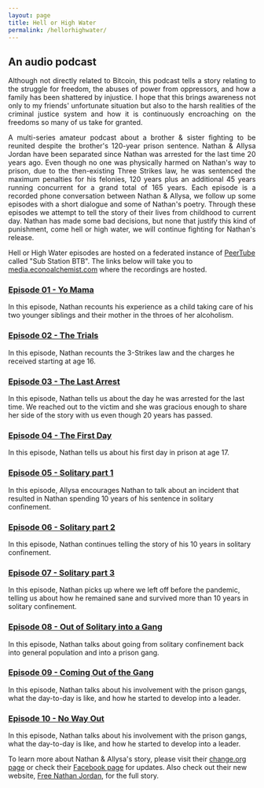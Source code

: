 ```yaml
---
layout: page
title: Hell or High Water
permalink: /hellorhighwater/
---
```


## An audio podcast 
<p> 
  <div style="text-align: justify">
Although not directly related to Bitcoin, this podcast tells a story relating to the struggle for freedom, the abuses of power from oppressors, and how a family has been shattered by injustice. I hope that this brings awareness not only to my friends' unfortunate situation but also to the harsh realities of the criminal justice system and how it is continuously encroaching on the freedoms so many of us take for granted. 
  </div>
    </p>
  
<p>
  <div style="text-align: justify">
A multi-series amateur podcast about a brother & sister fighting to be reunited despite the brother's 120-year prison sentence. Nathan & Allysa Jordan have been separated since Nathan was arrested for the last time 20 years ago. Even though no one was physically harmed on Nathan's way to prison, due to the then-existing Three Strikes law, he was sentenced the maximum penalties for his felonies, 120 years plus an additional 45 years running concurrent for a grand total of 165 years. Each episode is a recorded phone conversation between Nathan & Allysa, we follow up some episodes with a short dialogue and some of Nathan's poetry. Through these episodes we attempt to tell the story of their lives from childhood to current day. Nathan has made some bad decisions, but none that justify this kind of punishment, come hell or high water, we will continue fighting for Nathan's release.
 </div>
    </p>
    
Hell or High Water episodes are hosted on a federated instance of [PeerTube](https://peertube.stream/) called "Sub Station BTB". The links below will take you to [media.econoalchemist.com](https://media.econoalchemist.com/) where the recordings are hosted.

### [Episode 01 - Yo Mama](https://media.econoalchemist.com/w/sD4JzFaWVSVpttx1mpMwXp)
In this episode, Nathan recounts his experience as a child taking care of his two younger siblings and their mother in the throes of her alcoholism.

### [Episode 02 - The Trials](https://media.econoalchemist.com/w/4a5fvjesEBMz4Wr3pKgwj3)
In this episode, Nathan recounts the 3-Strikes law and the charges he received starting at age 16.

### [Episode 03 - The Last Arrest](https://media.econoalchemist.com/w/bqEZ2cxKetLp35AKV6ndWo)
In this episode, Nathan tells us about the day he was arrested for the last time. We reached out to the victim and she was gracious enough to share her side of the story with us even though 20 years has passed. 

### [Episode 04 - The First Day](https://media.econoalchemist.com/w/pEj2n8LKwDDA9uoZNPom7r)
In this episode, Nathan tells us about his first day in prison at age 17.

### [Episode 05 - Solitary part 1](https://media.econoalchemist.com/w/gC8RF48VzEjBcbKuwtMwqm)
In this episode, Allysa encourages Nathan to talk about an incident that resulted in Nathan spending 10 years of his sentence in solitary confinement. 

### [Episode 06 - Solitary part 2](https://media.econoalchemist.com/w/vV1w62AgSz4mDNFX5PQFiY)
In this episode, Nathan continues telling the story of his 10 years in solitary confinement.

### [Episode 07 - Solitary part 3](https://media.econoalchemist.com/w/1CcwNRzcPRHnN2xgzts6RU)
In this episode, Nathan picks up where we left off before the pandemic, telling us about how he remained sane and survived more than 10 years in solitary confinement. 

### [Episode 08 - Out of Solitary into a Gang](https://media.econoalchemist.com/w/8vDdu4pyqrjHtoQbG6Cf2j)
In this episode, Nathan talks about going from solitary confinement back into general population and into a prison gang. 

### [Episode 09 - Coming Out of the Gang](https://media.econoalchemist.com/w/8AW1hmjJhNniUAV8zHEXhZ)
In this episode, Nathan talks about his involvement with the prison gangs, what the day-to-day is like, and how he started to develop into a leader. 

### [Episode 10 - No Way Out](https://media.econoalchemist.com/w/4RjTtFCPs6KPhUZmixCFgY)
In this episode, Nathan talks about his involvement with the prison gangs, what the day-to-day is like, and how he started to develop into a leader. 

To learn more about Nathan & Allysa's story, please visit their [change.org page](https://www.change.org/p/governor-of-colorado-free-nathan-jordan-from-an-unjust-120-year-sentence/sign?original_footer_petition_id=18858059&algorithm=promoted&source_location=petition_footer&grid_position=11&pt=AVBldGl0aW9uAILVAgAAAAAAXdAz3yN3Ut5jZDhlM2I3NQ%3D%3D) or check their [Facebook page](https://www.facebook.com/FreeNathanJordan/?hc_ref=ARSU6PZmRB489UVdWAMcI3gYrJE8tlQvv2aoWl0_5-v8DumMwaL_-KuBHwmC18svjB4&fref=nf&__xts__[0]=68.ARBQPYRJXNpv_8taoTdpwfjTim-L6hW4Qbmj9B27ceZSe1OMeH7W5eiV1-Rd3mE8Ko7S7D2ZnOBD3vEFatfPcH7lPDq5q79goJ8IKuIJBHlyzHUoOiMYxx1fj2DnCqYAEGcw7o70Ud2YMgyHoyS2gyHPfSvfh_PAi6grMwd7-0oJR7fcGPKSqYkovKSEEx8yee9izrPzwsCeyKNkgS88l9XsV8qhqaNmjte8DcfdAXTK6VHf09iP3rrqC93ypioA-jy5EmDxWjypL0F9PoGBngnz6-F_sljd3cH6n8OIi9WJkrFQ4Emh0FhL0j_8efSEsBnCpFkTqhpeda_JbwImZw&__tn__=kC-R) for updates. Also check out their new website, [Free Nathan Jordan](https://www.freenathanjordan.com/), for the full story.
